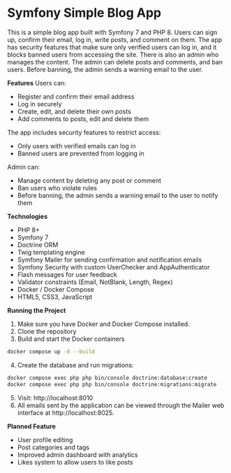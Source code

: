 # Symfony Simple Blog App

This is a simple blog app built with Symfony 7 and PHP 8. Users can sign up, confirm their email, log in, write posts, and comment on them. The app has security features that make sure only verified users can log in, and it blocks banned users from accessing the site.
There is also an admin who manages the content. The admin can delete posts and comments, and ban users. Before banning, the admin sends a warning email to the user.

**Features**
Users can:
- Register and confirm their email address
- Log in securely
- Create, edit, and delete their own posts
- Add comments to posts, edit and delete them

The app includes security features to restrict access:
- Only users with verified emails can log in
- Banned users are prevented from logging in

Admin  can:
- Manage content by deleting any post or comment
- Ban users who violate rules
- Before banning, the admin sends a warning email to the user to notify them

**Technologies**
- PHP 8+
- Symfony 7 
- Doctrine ORM 
- Twig templating engine
- Symfony Mailer for sending confirmation and notification emails
- Symfony Security with custom UserChecker and AppAuthenticator
- Flash messages for user feedback
- Validator constraints (Email, NotBlank, Length, Regex)
- Docker / Docker Compose
- HTML5, CSS3, JavaScript

**Running the Project**
1. Make sure you have Docker and Docker Compose installed.
2. Clone the repository
3. Build and start the Docker containers
```bash
docker compose up -d --build
```
4. Create the database and run migrations:
```bash
docker compose exec php php bin/console doctrine:database:create
docker compose exec php php bin/console doctrine:migrations:migrate
```
5. Visit: http://localhost:8010
6. All emails sent by the application can be viewed through the Mailer web interface at http://localhost:8025.

**Planned Feature**
- User profile editing
- Post categories and tags
- Improved admin dashboard with analytics
- Likes system to allow users to like posts
